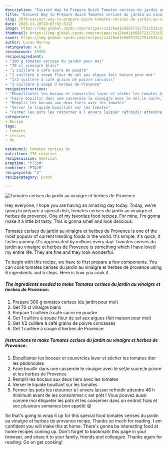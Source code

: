 ```yaml
---
description: "Easiest Way to Prepare Quick Tomates cerises du jardin au vinaigre et herbes de Provence"
title: "Easiest Way to Prepare Quick Tomates cerises du jardin au vinaigre et herbes de Provence"
slug: 2878-easiest-way-to-prepare-quick-tomates-cerises-du-jardin-au-vinaigre-et-herbes-de-provence
date: 2020-11-20T10:07:03.631Z
image: https://img-global.cpcdn.com/recipes/ca12bad1e5665723/751x532cq70/tomates-cerises-du-jardin-au-vinaigre-et-herbes-de-provence-photo-principale-de-la-recette.jpg
thumbnail: https://img-global.cpcdn.com/recipes/ca12bad1e5665723/751x532cq70/tomates-cerises-du-jardin-au-vinaigre-et-herbes-de-provence-photo-principale-de-la-recette.jpg
cover: https://img-global.cpcdn.com/recipes/ca12bad1e5665723/751x532cq70/tomates-cerises-du-jardin-au-vinaigre-et-herbes-de-provence-photo-principale-de-la-recette.jpg
author: Lucas Murray
ratingvalue: 4.6
reviewcount: 39358
recipeingredient:
- "300 g tomates cerises du jardin pour moi"
- "70 cl vinaigre blanc"
- "1 cuillère à café sucre en poudre"
- "1 cuillère à soupe fleur de sel aux algues fait maison pour moi"
- "1/2 cuillère à café grains de poivre concasss"
- "1 cuillère à soupe d herbes de Provence"
recipeinstructions:
- "Ébouillanter les bocaux et couvercles laver et sécher les tomates ôter les pédoncules"
- "Faire bouillir dans une casserole le vinaigre avec le sel,le sucre,le poivre et les herbes de Provence"
- "Remplir les bocaux aux deux tiers avec les tomates"
- "Verser le liquide bouillant sur les tomates"
- "Fermer les pots les retourner à l envers laisser refroidir attendre 48 h minimum avant de les consommer c est prêt ! Vous pouvez aussi comme moi étiqueter les pots et les conserver dans un endroit frais et sec plusieurs semaines bon appétit 😋"
categories:
- Recipe
tags:
- tomates
- cerises
- du

katakunci: tomates cerises du 
nutrition: 276 calories
recipecuisine: American
preptime: "PT35M"
cooktime: "PT42M"
recipeyield: "3"
recipecategory: Lunch

---
```



![Tomates cerises du jardin au vinaigre et herbes de Provence](https://img-global.cpcdn.com/recipes/ca12bad1e5665723/751x532cq70/tomates-cerises-du-jardin-au-vinaigre-et-herbes-de-provence-photo-principale-de-la-recette.jpg)

Hey everyone, I hope you are having an amazing day today. Today, we're going to prepare a special dish, tomates cerises du jardin au vinaigre et herbes de provence. One of my favorites food recipes. For mine, I'm gonna make it a little bit tasty. This is gonna smell and look delicious.

Tomates cerises du jardin au vinaigre et herbes de Provence is one of the most popular of current trending foods in the world. It's simple, it's quick, it tastes yummy. It's appreciated by millions every day. Tomates cerises du jardin au vinaigre et herbes de Provence is something which I have loved my entire life. They are fine and they look wonderful.




To begin with this recipe, we have to first prepare a few components. You can cook tomates cerises du jardin au vinaigre et herbes de provence using 6 ingredients and 5 steps. Here is how you cook it.

<!--inarticleads1-->

##### The ingredients needed to make Tomates cerises du jardin au vinaigre et herbes de Provence:

1. Prepare 300 g tomates cerises (du jardin pour moi)
1. Get 70 cl vinaigre blanc
1. Prepare 1 cuillère à café sucre en poudre
1. Get 1 cuillère à soupe fleur de sel aux algues (fait maison pour moi)
1. Get 1/2 cuillère à café grains de poivre concassés
1. Get 1 cuillère à soupe d herbes de Provence




<!--inarticleads2-->

##### Instructions to make Tomates cerises du jardin au vinaigre et herbes de Provence:

1. Ébouillanter les bocaux et couvercles laver et sécher les tomates ôter les pédoncules
1. Faire bouillir dans une casserole le vinaigre avec le sel,le sucre,le poivre et les herbes de Provence
1. Remplir les bocaux aux deux tiers avec les tomates
1. Verser le liquide bouillant sur les tomates
1. Fermer les pots les retourner à l envers laisser refroidir attendre 48 h minimum avant de les consommer c est prêt ! Vous pouvez aussi comme moi étiqueter les pots et les conserver dans un endroit frais et sec plusieurs semaines bon appétit 😋




So that's going to wrap it up for this special food tomates cerises du jardin au vinaigre et herbes de provence recipe. Thanks so much for reading. I am confident you will make this at home. There's gonna be interesting food at home recipes coming up. Don't forget to bookmark this page in your browser, and share it to your family, friends and colleague. Thanks again for reading. Go on get cooking!
